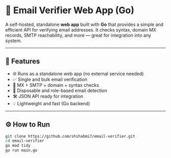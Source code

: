 # 📧 Email Verifier Web App (Go)

A self-hosted, standalone **web app** built with **Go** that provides a simple and efficient API for verifying email addresses. It checks syntax, domain MX records, SMTP reachability, and more — great for integration into any system.

---

## 🚀 Features

- 🌐 Runs as a standalone web app (no external service needed)
- ✅ Single and bulk email verification
- 📡 MX + SMTP + domain + syntax checks
- 🧪 Disposable and role-based email detection
- 🛠️ JSON API ready for integration
- 💡 Lightweight and fast (Go backend)

---

## ⚙️ How to Run

```bash
git clone https://github.com/shihabmi7/email-verifier.git
cd email-verifier
go mod tidy
go run main.go
